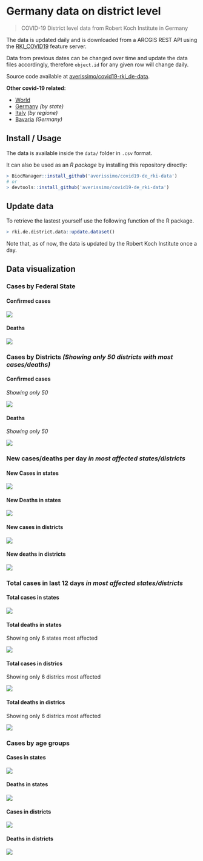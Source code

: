 Germany data on district level
================

> COVID-19 District level data from Robert Koch Institute in Germany

The data is updated daily and is downloaded from a ARCGIS REST API using
the
[RKI\_COVID19](https://services7.arcgis.com/mOBPykOjAyBO2ZKk/arcgis/rest/services/RKI_COVID19/FeatureServer/0/query?where=Meldedatum+%3E+\(CURRENT_TIMESTAMP+-+3\)&objectIds=&time=&resultType=none&outFields=*&returnIdsOnly=false&returnUniqueIdsOnly=false&returnCountOnly=false&returnDistinctValues=false&cacheHint=false&orderByFields=Meldedatum&outStatistics=&having=&resultOffset=&resultRecordCount=&sqlFormat=none&f=html&token=)
feature server.

Data from previous dates can be changed over time and update the data
files accordingly, therefore `object.id` for any given row will change
daily.

Source code available at
[averissimo/covid19-rki\_de-data](https://github.com/averissimo/covid19-de_rki-data).

**Other covid-19
    related:**

  - [World](https://averissimo.github.io/covid19-analysis/)
  - [Germany](https://averissimo.github.io/covid19-analysis/germany.html)
    *(by state)*
  - [Italy](https://averissimo.github.io/covid19-analysis/italy.html)
    *(by regione)*
  - [Bavaria](https://averissimo.github.io/covid19-analysis/bayer.html)
    *(Germany)*

## Install / Usage

The data is available inside the `data/` folder in `.csv` format.

It can also be used as an *R package* by installing this repository
directly:

``` r
> BiocManager::install_github('averissimo/covid19-de_rki-data')
# or
> devtools::install_github('averissimo/covid19-de_rki-data')
```

## Update data

To retrieve the lastest yourself use the following function of the R
package.

``` r
> rki.de.district.data::update.dataset()
```

Note that, as of now, the data is updated by the Robert Koch Institute
once a
day.

## Data visualization

### Cases by Federal State

#### Confirmed cases

![](index_files/figure-gfm/unnamed-chunk-8-1.svg)<!-- -->

#### Deaths

![](index_files/figure-gfm/unnamed-chunk-9-1.svg)<!-- -->

### Cases by Districts *(Showing only 50 districts with most cases/deaths)*

#### Confirmed cases

*Showing only 50*

![](index_files/figure-gfm/unnamed-chunk-10-1.svg)<!-- -->

#### Deaths

*Showing only 50*

![](index_files/figure-gfm/unnamed-chunk-11-1.svg)<!-- -->

### New cases/deaths per day *in most affected states/districts*

#### New Cases in states

![](index_files/figure-gfm/unnamed-chunk-12-1.svg)<!-- -->

#### New Deaths in states

![](index_files/figure-gfm/unnamed-chunk-13-1.svg)<!-- -->

#### New cases in districts

![](index_files/figure-gfm/unnamed-chunk-14-1.svg)<!-- -->

#### New deaths in districts

![](index_files/figure-gfm/unnamed-chunk-15-1.svg)<!-- -->

### Total cases in last 12 days *in most affected states/districts*

#### Total cases in states

![](index_files/figure-gfm/unnamed-chunk-16-1.svg)<!-- -->

#### Total deaths in states

Showing only 6 states most affected

![](index_files/figure-gfm/unnamed-chunk-17-1.svg)<!-- -->

#### Total cases in districs

Showing only 6 districs most affected

![](index_files/figure-gfm/unnamed-chunk-18-1.svg)<!-- -->

#### Total deaths in districs

Showing only 6 districs most affected

![](index_files/figure-gfm/unnamed-chunk-19-1.svg)<!-- -->

### Cases by age groups

#### Cases in states

![](index_files/figure-gfm/unnamed-chunk-20-1.svg)<!-- -->

#### Deaths in states

![](index_files/figure-gfm/unnamed-chunk-21-1.svg)<!-- -->

#### Cases in districts

![](index_files/figure-gfm/unnamed-chunk-22-1.svg)<!-- -->

#### Deaths in districts

![](index_files/figure-gfm/unnamed-chunk-23-1.svg)<!-- -->
